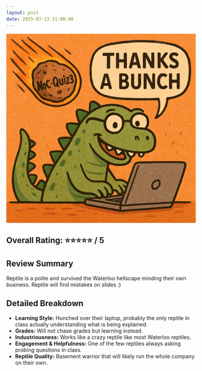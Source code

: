 ```yaml
---
layout: post
date: 2025-07-13 21:00:00
---
```


![thanks](/assets/thanks.png)

## Overall Rating: ⭐⭐⭐⭐⭐ / 5

## Review Summary
Reptile is a polite and survived the Waterloo hellscape minding their own
business. Reptile will find mistakes on slides :)

## Detailed Breakdown

- **Learning Style:** Hunched over their laptop, probably the only reptile in class actually understanding what is being explained.
- **Grades:** Will not chase grades but learning instead.
- **Industriousness:** Works like a crazy reptile like most Waterloo reptiles.
- **Engagement & Helpfulness:** One of the few reptiles always asking probing questions in class.
- **Reptile Quality:** Basement warrior that will likely run the whole company on their own.

